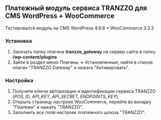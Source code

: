 ## Платежный модуль сервиса TRANZZO для CMS WordPress + WooCommerce

Тестировался модуль на CMS WordPress 4.9.6 + WooCommerce 3.3.3

### Установка
1. Закачать папку плагина **tranzzo_gateway** на сервер сайта в папку **/wp-content/plugins**
2. Зайти в раздел меню Плагины -> Установленные, найти в списке плагин "TRANZZO Gateway" и нажать "Активировать".

### Настройка
1. Получите ключи авторизации и идентификации сервиса TRANZZO (*POS_ID, API_KEY, API_SECRET, ENDPOINTS_KEY*).
2. Открыть страницу настроек WooCommerce, перейти во вкладку "Платежи" и нажать "TRANZZO".
3. Заполнить все поля настроек платежного шлюза "TRANZZO".